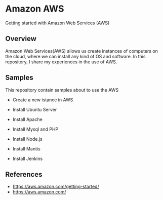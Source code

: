 # Amazon AWS
Getting started with Amazon Web Services (AWS)

## Overview
Amazon Web Services(AWS) allows us create instances of computers on the cloud, where we can install any kind of OS and software.
In this repository, I share my experiences in the use of AWS. 

## Samples
This repository contain samples about to use the AWS

- Create a new istance in AWS

- Install Ubuntu Server

- Install Apache

- Install Mysql and PHP

- Install Node.js

- Install Mantis

- Install Jenkins


## References 

- https://aws.amazon.com/getting-started/
- https://aws.amazon.com/
